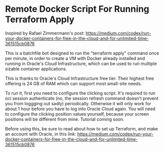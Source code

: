 # Remote Docker Script For Running Terraform Apply

Inspired by Rafael Zimmermann's post: https://medium.com/codex/run-your-docker-containers-for-free-in-the-cloud-and-for-unlimited-time-361515cb0876

This is a batchfile bot designed to run the "terraform apply" command once
per minute, in order to create a VM with Docker already installed and
running in Oracle's Cloud Infrastructure,
which can be used to run multiple sizable container applications.

This is thanks to Oracle's Cloud Infrastructure free tier. Their highest free
offering is 24 GB of RAM which can support most small-site needs.

To run it, first you need to configure the clicking script. It's required to run oci session
authenticate (no, the session refresh command doesn't prevent you from loggging
out sadly) periodically. Otherwise it will only work for about 1 hour before you
have to log into Oracle Cloud again. You will need to configure the clicking
position values yourself, because your screen positions will be different from
mine. Tutorial coming soon.

Before using this, be sure to read about how to set up Terraform, and make
an account with Oracle, in this link: https://medium.com/codex/run-your-docker-containers-for-free-in-the-cloud-and-for-unlimited-time-361515cb0876




